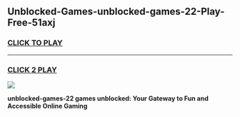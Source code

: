 
## Unblocked-Games-unblocked-games-22-Play-Free-51axj
<h3>
<a href="https://premium76.site?title=unblocked-games-22&ref=22A">CLICK TO PLAY</a></h3>
<hr>

<h3>
<a href="https://premium76.site?title=unblocked-games-22&ref=22A">CLICK 2 PLAY</a>
  
</h3>

<a href="https://premium76.site?title=unblocked-games-22&ref=22A"><img src="https://clearcache.store/games.png"></a>


**unblocked-games-22 games unblocked: Your Gateway to Fun and Accessible Online Gaming**

